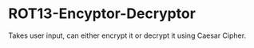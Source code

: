 # ROT13-Encyptor-Decryptor
Takes user input, can either encrypt it or decrypt it using Caesar Cipher.

